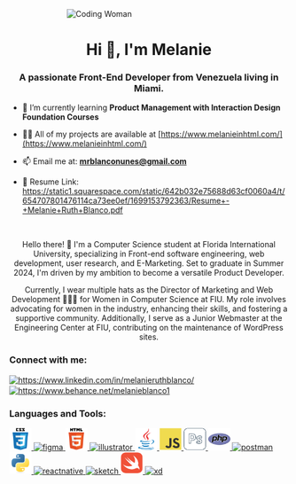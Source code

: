 <img align="right" alt="Coding Woman" width="400" src=https://mir-s3-cdn-cf.behance.net/project_modules/disp/601014116770475.6068beff4640a.gif>
<br>
<h1 align="center">Hi 👋, I'm Melanie</h1>
<h3 align="center">A passionate Front-End Developer from Venezuela living in Miami.</h3>

- 🌱 I’m currently learning **Product Management with Interaction Design Foundation Courses**

- 👨‍💻 All of my projects are available at [https://www.melanieinhtml.com/](https://www.melanieinhtml.com/)

- 📫 Email me at: **mrblanconunes@gmail.com**

- 📄 Resume Link: https://static1.squarespace.com/static/642b032e75688d63cf0060a4/t/654707801476114ca73ee0ef/1699153792363/Resume+-+Melanie+Ruth+Blanco.pdf
<br>
<p align="center">Hello there! 👋 I'm a Computer Science student at Florida International University, specializing in Front-end software engineering, web development, user research, and E-Marketing. Set to graduate in Summer 2024, I'm driven by my ambition to become a versatile Product Developer.</p>

<p align="center"> Currently, I wear multiple hats as the Director of Marketing and Web Development 👩🏻‍💻 for Women in Computer Science at FIU. My role involves advocating for women in the industry, enhancing their skills, and fostering a supportive community. Additionally, I serve as a Junior Webmaster at the Engineering Center at FIU, contributing on the maintenance of WordPress sites.</p>
<h3 align="left">Connect with me:</h3>
<p align="left">
<a href="https://linkedin.com/in/https://www.linkedin.com/in/melanieruthblanco/" target="blank"><img align="center" src="https://raw.githubusercontent.com/rahuldkjain/github-profile-readme-generator/master/src/images/icons/Social/linked-in-alt.svg" alt="https://www.linkedin.com/in/melanieruthblanco/" height="30" width="40" /></a>
<a href="https://www.behance.net/https://www.behance.net/melanieblanco1" target="blank"><img align="center" src="https://raw.githubusercontent.com/rahuldkjain/github-profile-readme-generator/master/src/images/icons/Social/behance.svg" alt="https://www.behance.net/melanieblanco1" height="30" width="40" /></a>
</p>

<h3 align="left">Languages and Tools:</h3>
<p align="left"> <a href="https://www.w3schools.com/css/" target="_blank" rel="noreferrer"> <img src="https://raw.githubusercontent.com/devicons/devicon/master/icons/css3/css3-original-wordmark.svg" alt="css3" width="40" height="40"/> </a> <a href="https://www.figma.com/" target="_blank" rel="noreferrer"> <img src="https://www.vectorlogo.zone/logos/figma/figma-icon.svg" alt="figma" width="40" height="40"/> </a> <a href="https://www.w3.org/html/" target="_blank" rel="noreferrer"> <img src="https://raw.githubusercontent.com/devicons/devicon/master/icons/html5/html5-original-wordmark.svg" alt="html5" width="40" height="40"/> </a> <a href="https://www.adobe.com/in/products/illustrator.html" target="_blank" rel="noreferrer"> <img src="https://www.vectorlogo.zone/logos/adobe_illustrator/adobe_illustrator-icon.svg" alt="illustrator" width="40" height="40"/> </a> <a href="https://www.java.com" target="_blank" rel="noreferrer"> <img src="https://raw.githubusercontent.com/devicons/devicon/master/icons/java/java-original.svg" alt="java" width="40" height="40"/> </a> <a href="https://developer.mozilla.org/en-US/docs/Web/JavaScript" target="_blank" rel="noreferrer"> <img src="https://raw.githubusercontent.com/devicons/devicon/master/icons/javascript/javascript-original.svg" alt="javascript" width="40" height="40"/> </a> <a href="https://www.photoshop.com/en" target="_blank" rel="noreferrer"> <img src="https://raw.githubusercontent.com/devicons/devicon/master/icons/photoshop/photoshop-line.svg" alt="photoshop" width="40" height="40"/> </a> <a href="https://www.php.net" target="_blank" rel="noreferrer"> <img src="https://raw.githubusercontent.com/devicons/devicon/master/icons/php/php-original.svg" alt="php" width="40" height="40"/> </a> <a href="https://postman.com" target="_blank" rel="noreferrer"> <img src="https://www.vectorlogo.zone/logos/getpostman/getpostman-icon.svg" alt="postman" width="40" height="40"/> </a> <a href="https://www.python.org" target="_blank" rel="noreferrer"> <img src="https://raw.githubusercontent.com/devicons/devicon/master/icons/python/python-original.svg" alt="python" width="40" height="40"/> </a> <a href="https://reactnative.dev/" target="_blank" rel="noreferrer"> <img src="https://reactnative.dev/img/header_logo.svg" alt="reactnative" width="40" height="40"/> </a> <a href="https://www.sketch.com/" target="_blank" rel="noreferrer"> <img src="https://www.vectorlogo.zone/logos/sketchapp/sketchapp-icon.svg" alt="sketch" width="40" height="40"/> </a> <a href="https://developer.apple.com/swift/" target="_blank" rel="noreferrer"> <img src="https://raw.githubusercontent.com/devicons/devicon/master/icons/swift/swift-original.svg" alt="swift" width="40" height="40"/> </a> <a href="https://www.adobe.com/products/xd.html" target="_blank" rel="noreferrer"> <img src="https://cdn.worldvectorlogo.com/logos/adobe-xd.svg" alt="xd" width="40" height="40"/> </a> </p>
